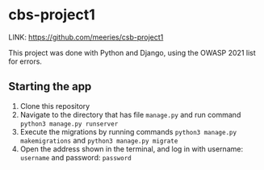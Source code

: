 # cbs-project1
LINK: https://github.com/meeries/csb-project1

This project was done with Python and Django, using the OWASP 2021 list for errors.

## Starting the app

1. Clone this repository
2. Navigate to the directory that has file ```manage.py``` and run command ```python3 manage.py runserver```
3. Execute the migrations by running commands ```python3 manage.py makemigrations```
   and ```python3 manage.py migrate```
4. Open the address shown in the terminal, and log in with username: ```username``` and password: ```password```

